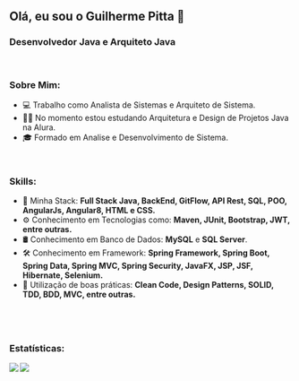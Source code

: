 <h2 align = "left"> Olá, eu sou o Guilherme Pitta 👋 </h2> 

### Desenvolvedor Java e Arquiteto Java

<br>

### Sobre Mim:

<p align="left" margin-left="10px"> 

- 💻 Trabalho como Analista de Sistemas e Arquiteto de Sistema.
- 👨‍💻 No momento estou estudando Arquitetura e Design de Projetos Java na Alura.
- 🎓 Formado em Analise e Desenvolvimento de Sistema.


<br>

### Skills:

<p align="left" margin-left="10px">
  
- 🧩 Minha Stack: <strong> Full Stack Java, BackEnd, GitFlow, API Rest, SQL, POO, AngularJs, Angular8,  HTML e CSS.</strong> <br>
- ⚙ Conhecimento em Tecnologias como: <strong> Maven, JUnit, Bootstrap, JWT, entre outras.</strong> <br>
- 🛢 Conhecimento em Banco de Dados: <strong>MySQL</strong> e <strong>SQL Server</strong>.<br>
- 🛠 Conhecimento em Framework: <strong> Spring Framework, Spring Boot, Spring Data, Spring MVC, Spring Security, JavaFX, JSP, JSF, Hibernate, Selenium.</strong> <br>
- 🧩 Utilização de boas práticas: <strong>Clean Code, Design Patterns, SOLID, TDD, BDD, MVC, entre outras.</strong>
</p>

<br/>
<br/>

<h2 align = "left"> </h2> 


### Estatísticas:

<p align="left"> 
  <img align="left" src="https://github-readme-stats.vercel.app/api?username=guipitta87&show_icons=true&hide_border=true&count_private=true&include_all_commits=true&title_color=58aa6ff&icon_color=1f6feb&text_color=c3d1d9&bg_color=22272e" />
   <img align="center" src="https://github-readme-stats.vercel.app/api/top-langs/?username=guipitta87&show_icons=true&hide_border=true&count_private=true&include_all_commits=true&title_color=58aa6ff&icon_color=1f6feb&text_color=c3d1d9&bg_color=22272e&layout=compact" />
</p>


<h2 align = "left"> </h2> 
